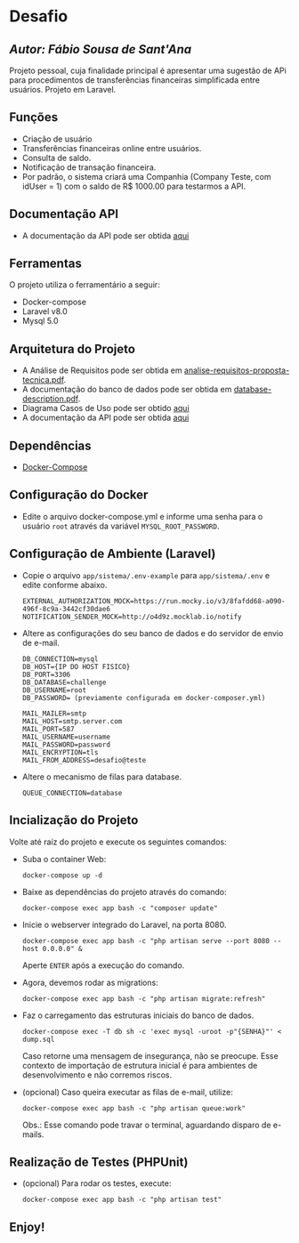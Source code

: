 # Desafio
## _Autor: Fábio Sousa de Sant'Ana_

Projeto pessoal, cuja finalidade principal é apresentar uma sugestão de APi para procedimentos de transferências financeiras simplificada entre usuários. Projeto em Laravel.

## Funções

- Criação de usuário 
- Transferências financeiras online entre usuários.
- Consulta de saldo.
- Notificação de transação financeira.
- Por padrão, o sistema criará uma Companhia (Company Teste, com idUser = 1) com o saldo de R$ 1000.00 para testarmos a API.

## Documentação API

 - A documentação da API pode ser obtida <a href="https://documenter.getpostman.com/view/13833204/UVJcnH87" target="_blank">aqui</a>

## Ferramentas

O projeto utiliza o ferramentário a seguir:

- Docker-compose
- Laravel v8.0
- Mysql 5.0


## Arquitetura do Projeto

 - A Análise de Requisitos pode ser obtida em <a href="analise-requisitos-proposta-tecnica.pdf">analise-requisitos-proposta-tecnica.pdf</a>.
 - A documentação do banco de dados pode ser obtida em <a href="database-description.pdf">database-description.pdf</a>.
 - Diagrama Casos de Uso pode ser obtido <a href="casos-de-uso.pdf">aqui</a>
 - A documentação da API pode ser obtida <a href="https://documenter.getpostman.com/view/13833204/UVJcnH87" target="_blank">aqui</a>


## Dependências

- <a href="https://docs.docker.com/compose/">Docker-Compose</a>

## Configuração do Docker

- Edite o arquivo docker-compose.yml e informe uma senha para o usuário ```root``` através da variável ``` MYSQL_ROOT_PASSWORD ```.

    
## Configuração de Ambiente (Laravel)

- Copie o arquivo ```app/sistema/.env-example``` para ```app/sistema/.env``` e edite conforme abaixo.

    ```
    EXTERNAL_AUTHORIZATION_MOCK=https://run.mocky.io/v3/8fafdd68-a090-496f-8c9a-3442cf30dae6
    NOTIFICATION_SENDER_MOCK=http://o4d9z.mocklab.io/notify
    ```

- Altere as configurações do seu banco de dados e do servidor de envio de e-mail.

    ```
    DB_CONNECTION=mysql
    DB_HOST={IP DO HOST FISICO}
    DB_PORT=3306
    DB_DATABASE=challenge
    DB_USERNAME=root
    DB_PASSWORD= (previamente configurada em docker-composer.yml)

    MAIL_MAILER=smtp
    MAIL_HOST=smtp.server.com
    MAIL_PORT=587
    MAIL_USERNAME=username
    MAIL_PASSWORD=password
    MAIL_ENCRYPTION=tls
    MAIL_FROM_ADDRESS=desafio@teste
    ```

- Altere o mecanismo de filas para database.
    ```
    QUEUE_CONNECTION=database
    ```


## Incialização do Projeto


Volte até raíz do projeto e execute os seguintes comandos:

- Suba o container Web:

    ```
    docker-compose up -d 
    ```

- Baixe as dependências do projeto através do comando:

    ```
    docker-compose exec app bash -c "composer update"
    ```

- Inicie o webserver integrado do Laravel, na porta 8080.
    ```
    docker-compose exec app bash -c "php artisan serve --port 8080 --host 0.0.0.0" &
    ```
    Aperte ```ENTER``` após a execução do comando.        

- Agora, devemos rodar as migrations:

    ```
    docker-compose exec app bash -c "php artisan migrate:refresh"
    ```


    
- Faz o carregamento das estruturas iniciais do banco de dados.

    ```
    docker-compose exec -T db sh -c 'exec mysql -uroot -p"{SENHA}"' < dump.sql
    ```

    Caso retorne uma mensagem de insegurança, não se preocupe. Esse contexto de importação de estrutura inicial é para ambientes de desenvolvimento e não corremos riscos.




- (opcional) Caso queira executar as filas de e-mail, utilize:
    ```
    docker-compose exec app bash -c "php artisan queue:work"
    ```

    Obs.: Esse comando pode travar o terminal, aguardando disparo de e-mails.

## Realização de Testes (PHPUnit)

- (opcional) Para rodar os testes, execute:

    ```
    docker-compose exec app bash -c "php artisan test"
    ```
    

## Enjoy!